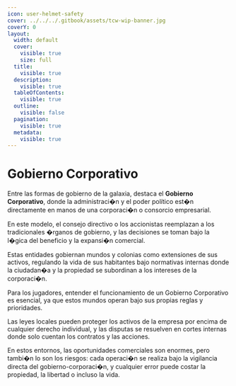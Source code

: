 ```yaml
---
icon: user-helmet-safety
cover: ../../../.gitbook/assets/tcw-wip-banner.jpg
coverY: 0
layout:
  width: default
  cover:
    visible: true
    size: full
  title:
    visible: true
  description:
    visible: true
  tableOfContents:
    visible: true
  outline:
    visible: false
  pagination:
    visible: true
  metadata:
    visible: true
---
```


# Gobierno Corporativo

Entre las formas de gobierno de la galaxia, destaca el **Gobierno Corporativo**, donde la administraci�n y el poder político est�n directamente en manos de una corporaci�n o consorcio empresarial.

En este modelo, el consejo directivo o los accionistas reemplazan a los tradicionales �rganos de gobierno, y las decisiones se toman bajo la l�gica del beneficio y la expansi�n comercial.

Estas entidades gobiernan mundos y colonias como extensiones de sus activos, regulando la vida de sus habitantes bajo normativas internas donde la ciudadan�a y la propiedad se subordinan a los intereses de la corporaci�n.

Para los jugadores, entender el funcionamiento de un Gobierno Corporativo es esencial, ya que estos mundos operan bajo sus propias reglas y prioridades.

Las leyes locales pueden proteger los activos de la empresa por encima de cualquier derecho individual, y las disputas se resuelven en cortes internas donde solo cuentan los contratos y las acciones.

En estos entornos, las oportunidades comerciales son enormes, pero tambi�n lo son los riesgos: cada operaci�n se realiza bajo la vigilancia directa del gobierno-corporaci�n, y cualquier error puede costar la propiedad, la libertad o incluso la vida.
